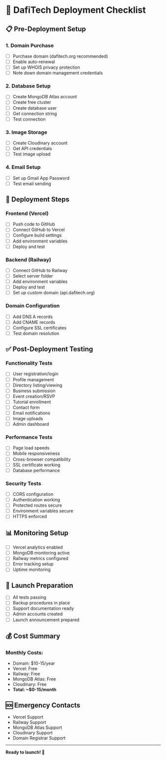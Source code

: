 # 🚀 DafiTech Deployment Checklist

## 📋 Pre-Deployment Setup

### 1. Domain Purchase
- [ ] Purchase domain (dafitech.org recommended)
- [ ] Enable auto-renewal
- [ ] Set up WHOIS privacy protection
- [ ] Note down domain management credentials

### 2. Database Setup
- [ ] Create MongoDB Atlas account
- [ ] Create free cluster
- [ ] Create database user
- [ ] Get connection string
- [ ] Test connection

### 3. Image Storage
- [ ] Create Cloudinary account
- [ ] Get API credentials
- [ ] Test image upload

### 4. Email Setup
- [ ] Set up Gmail App Password
- [ ] Test email sending

## 🚀 Deployment Steps

### Frontend (Vercel)
- [ ] Push code to GitHub
- [ ] Connect GitHub to Vercel
- [ ] Configure build settings
- [ ] Add environment variables
- [ ] Deploy and test

### Backend (Railway)
- [ ] Connect GitHub to Railway
- [ ] Select server folder
- [ ] Add environment variables
- [ ] Deploy and test
- [ ] Set up custom domain (api.dafitech.org)

### Domain Configuration
- [ ] Add DNS A records
- [ ] Add CNAME records
- [ ] Configure SSL certificates
- [ ] Test domain resolution

## ✅ Post-Deployment Testing

### Functionality Tests
- [ ] User registration/login
- [ ] Profile management
- [ ] Directory listing/viewing
- [ ] Business submission
- [ ] Event creation/RSVP
- [ ] Tutorial enrollment
- [ ] Contact form
- [ ] Email notifications
- [ ] Image uploads
- [ ] Admin dashboard

### Performance Tests
- [ ] Page load speeds
- [ ] Mobile responsiveness
- [ ] Cross-browser compatibility
- [ ] SSL certificate working
- [ ] Database performance

### Security Tests
- [ ] CORS configuration
- [ ] Authentication working
- [ ] Protected routes secure
- [ ] Environment variables secure
- [ ] HTTPS enforced

## 📊 Monitoring Setup

- [ ] Vercel analytics enabled
- [ ] MongoDB monitoring active
- [ ] Railway metrics configured
- [ ] Error tracking setup
- [ ] Uptime monitoring

## 🎉 Launch Preparation

- [ ] All tests passing
- [ ] Backup procedures in place
- [ ] Support documentation ready
- [ ] Admin accounts created
- [ ] Launch announcement prepared

## 💰 Cost Summary

### Monthly Costs:
- Domain: $10-15/year
- Vercel: Free
- Railway: Free
- MongoDB Atlas: Free
- Cloudinary: Free
- **Total: ~$0-15/month**

## 🆘 Emergency Contacts

- Vercel Support
- Railway Support
- MongoDB Atlas Support
- Cloudinary Support
- Domain Registrar Support

---

**Ready to launch! 🚀**

